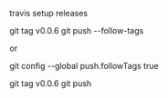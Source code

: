 travis setup releases

git tag v0.0.6
git push --follow-tags

or

git config --global push.followTags true

git tag v0.0.6
git push
